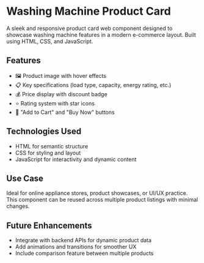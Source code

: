 #  Washing Machine Product Card

A sleek and responsive product card web component designed to showcase washing machine features in a modern e-commerce layout. Built using HTML, CSS, and JavaScript.

##  Features

- 🖼️ Product image with hover effects  
-  📋 Key specifications (load type, capacity, energy rating, etc.)
- 💰 Price display with discount badge
- ⭐ Rating system with star icons
- 🛒 "Add to Cart" and "Buy Now" buttons


##  Technologies Used

- HTML for semantic structure  
- CSS for styling and layout  
- JavaScript for interactivity and dynamic content


##  Use Case

Ideal for online appliance stores, product showcases, or UI/UX practice. This component can be reused across multiple product listings with minimal changes.


##  Future Enhancements

- Integrate with backend APIs for dynamic product data  
- Add animations and transitions for smoother UX  
- Include comparison feature between multiple products


